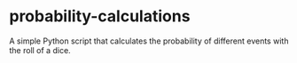 # probability-calculations
A simple Python script that calculates the probability of different events with the roll of a dice.
